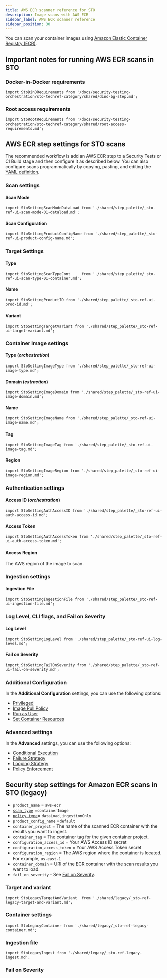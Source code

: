 ```yaml
---
title: AWS ECR scanner reference for STO
description: Image scans with AWS ECR
sidebar_label: AWS ECR scanner reference
sidebar_position: 30
---
```


You can scan your container images using [Amazon Elastic Container Registry (ECR)](https://docs.aws.amazon.com/AmazonECR/latest/userguide/what-is-ecr.html). 

## Important notes for running AWS ECR scans in STO

### Docker-in-Docker requirements


```mdx-code-block
import StoDinDRequirements from '/docs/security-testing-orchestration/sto-techref-category/shared/dind-bg-step.md';
```

<StoDinDRequirements />

### Root access requirements 

```mdx-code-block
import StoRootRequirements from '/docs/security-testing-orchestration/sto-techref-category/shared/root-access-requirements.md';
```

<StoRootRequirements />


## AWS ECR step settings for STO scans

The recommended workflow is add an AWS ECR step to a Security Tests or CI Build stage and then configure it as described below. You can also configure scans programmatically by copying, pasting, and editing the [YAML definition](#yaml-configuration). 


### Scan settings


<a name="scan-mode"></a>

#### Scan Mode

```mdx-code-block
import StoSettingScanModeDataLoad from './shared/step_palette/_sto-ref-ui-scan-mode-01-dataload.md';
```

<StoSettingScanModeDataLoad />

<a name="scan-config"></a>

#### Scan Configuration

```mdx-code-block
import StoSettingProductConfigName from './shared/step_palette/_sto-ref-ui-product-config-name.md';
```

<StoSettingProductConfigName />


### Target Settings

<a name="target-type"></a>

#### Type

```mdx-code-block
import StoSettingScanTypeCont     from './shared/step_palette/_sto-ref-ui-scan-type-01-container.md';
```

<a name="scan-type"></a>
<StoSettingScanTypeCont />

<a name="target-name"></a>

#### Name 

```mdx-code-block
import StoSettingProductID from './shared/step_palette/_sto-ref-ui-prod-id.md';
```

<StoSettingProductID />

<a name="target-variant"></a>

#### Variant

```mdx-code-block
import StoSettingTargetVariant from './shared/step_palette/_sto-ref-ui-target-variant.md';
```

<StoSettingTargetVariant  />

### Container Image settings

<!-- ============================================================================= -->
<a name="container-type"></a>

#### Type  (_orchestration_)

```mdx-code-block
import StoSettingImageType from './shared/step_palette/_sto-ref-ui-image-type.md';
```

<StoSettingImageType />

<!-- ============================================================================= -->


<a name="container-domain"></a>

#### Domain (_extraction_)


```mdx-code-block
import StoSettingImageDomain from './shared/step_palette/_sto-ref-ui-image-domain.md';
```

<StoSettingImageDomain />

<!-- ============================================================================= -->
<a name="container-name"></a>

#### Name

```mdx-code-block
import StoSettingImageName from './shared/step_palette/_sto-ref-ui-image-name.md';
```

<StoSettingImageName />

<!-- ============================================================================= -->


<a name="container-tag"></a>

#### Tag

```mdx-code-block
import StoSettingImageTag from './shared/step_palette/_sto-ref-ui-image-tag.md';
```

<StoSettingImageTag />


#### Region  

```mdx-code-block
import StoSettingImageRegion from './shared/step_palette/_sto-ref-ui-image-region.md';
```

<StoSettingImageRegion />

### Authentication settings

#### Access ID (_orchestration_)

```mdx-code-block
import StoSettingAuthAccessID from './shared/step_palette/_sto-ref-ui-auth-access-id.md';
```

<StoSettingAuthAccessID />

#### Access Token

```mdx-code-block
import StoSettingAuthAccessToken from './shared/step_palette/_sto-ref-ui-auth-access-token.md';
```

<StoSettingAuthAccessToken />


#### Access Region

The AWS region of the image to scan.


### Ingestion settings


<a name="ingestion-file"></a>

#### Ingestion File

```mdx-code-block
import StoSettingIngestionFile from './shared/step_palette/_sto-ref-ui-ingestion-file.md';
```

<StoSettingIngestionFile  />


### Log Level, CLI flags, and Fail on Severity

<a name="log-level"></a>

#### Log Level

```mdx-code-block
import StoSettingLogLevel from './shared/step_palette/_sto-ref-ui-log-level.md';
```

<StoSettingLogLevel />

<a name="cli-flags"></a>



#### Fail on Severity

```mdx-code-block
import StoSettingFailOnSeverity from './shared/step_palette/_sto-ref-ui-fail-on-severity.md';
```
<StoSettingFailOnSeverity />

<!-- 

### Settings

TBD

-->

### Additional Configuration

In the **Additional Configuration** settings, you can use the following options:

* [Privileged](/docs/continuous-integration/use-ci/manage-dependencies/background-step-settings#privileged)
* [Image Pull Policy](/docs/continuous-integration/use-ci/manage-dependencies/background-step-settings#image-pull-policy)
* [Run as User](/docs/continuous-integration/use-ci/manage-dependencies/background-step-settings#run-as-user)
* [Set Container Resources](/docs/continuous-integration/use-ci/manage-dependencies/background-step-settings#set-container-resources)


### Advanced settings

In the **Advanced** settings, you can use the following options:

* [Conditional Execution](/docs/platform/pipelines/w_pipeline-steps-reference/step-skip-condition-settings/)
* [Failure Strategy](/docs/platform/pipelines/w_pipeline-steps-reference/step-failure-strategy-settings/)
* [Looping Strategy](/docs/platform/pipelines/looping-strategies-matrix-repeat-and-parallelism/)
* [Policy Enforcement](/docs/platform/governance/Policy-as-code/harness-governance-overview)


## Security step settings for Amazon ECR scans in STO (legacy)

* `product_name` = `aws-ecr`
* [`scan_type`](/docs/security-testing-orchestration/sto-techref-category/security-step-settings-reference#scanner-categories) =`containerImage`
* [`policy_type`](/docs/security-testing-orchestration/sto-techref-category/security-step-settings-reference#data-ingestion-methods)= `dataLoad`, `ingestionOnly`
* `product_config_name` =`default`
* `container_project` = The name of the scanned ECR container with the results you want to ingest.
* `container_tag` = The container tag for the given container project.
* `configuration_access_id` = Your AWS Access ID secret
* `configuration_access_token` = Your AWS Access Token secret
* `configuration_region` = The AWS region where the container is located. For example, `us-east-1`
* `container_domain` = URI of the ECR container with the scan results you want to load.
* `fail_on_severity` - See [Fail on Severity](#fail-on-severity).

### Target and variant

```mdx-code-block
import StoLegacyTargetAndVariant  from './shared/legacy/_sto-ref-legacy-target-and-variant.md';
```

<StoLegacyTargetAndVariant />


### Container settings


```mdx-code-block
import StoLegacyContainer from './shared/legacy/_sto-ref-legacy-container.md';
```


<StoLegacyContainer />

### Ingestion file

```mdx-code-block
import StoLegacyIngest from './shared/legacy/_sto-ref-legacy-ingest.md';
```


<StoLegacyIngest />

###  Fail on Severity

<!--
```mdx-code-block
import StoSettingFailOnSeverity from './shared/step_palette/_sto-ref-ui-fail-on-severity.md';
```
-->

<StoSettingFailOnSeverity />